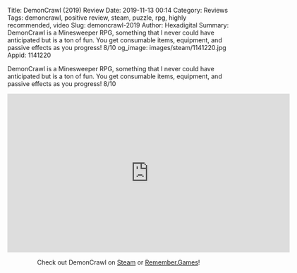 Title: DemonCrawl (2019) Review
Date: 2019-11-13 00:14
Category: Reviews
Tags: demoncrawl, positive review, steam, puzzle, rpg, highly recommended, video
Slug: demoncrawl-2019
Author: Hexadigital
Summary: DemonCrawl is a Minesweeper RPG, something that I never could have anticipated but is a ton of fun. You get consumable items, equipment, and passive effects as you progress! 8/10
og_image: images/steam/1141220.jpg
Appid: 1141220

DemonCrawl is a Minesweeper RPG, something that I never could have anticipated but is a ton of fun. You get consumable items, equipment, and passive effects as you progress! 8/10

<center><iframe src="https://www.youtube.com/embed/Z-u_ZDxzxp4?feature=oembed" allow="accelerometer; autoplay; encrypted-media; gyroscope; picture-in-picture" width="640" height="360" frameborder="0"></iframe>

Check out DemonCrawl on [Steam](https://store.steampowered.com/app/1141220/?curator_clanid=34633900) or [Remember.Games](https://remember.games/game/509/)!</center>